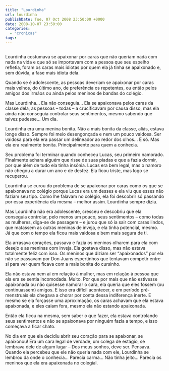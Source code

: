 ```yaml
---
title: "Lourdinha"
url: lourdinha
publishDate: Tue, 07 Oct 2008 23:50:00 +0000
date: 2008-10-07 23:50:00
categories: 
  - "cronicas"
tags: 
---
```

<a href="http://1.bp.blogspot.com/_BzqI_RDZ6O4/ScA3gwqfdUI/AAAAAAAAAMs/dsO5ZjEMbCk/s1600-h/10193530.jpg"><img src="http://1.bp.blogspot.com/_BzqI_RDZ6O4/ScA3gwqfdUI/AAAAAAAAAMs/dsO5ZjEMbCk/s320/10193530.jpg" border="0" alt=""></a><br><p></p><div><span> </span>Lourdinha costumava se apaixonar por caras que não queriam nada com nada na vida e que só se importavam com a pessoa que seu espelho refletia, foram os caras mais idiotas por quem ela já tinha se apaixonado e, sem dúvida, a fase mais idiota dela.</div><p></p>  <p>Quando se é adolescente, as pessoas deveriam se apaixonar por caras mais velhos, do último ano, de preferência os repetentes, ou então pelos amigos dos irmãos ou ainda pelos meninos de bandas do colégio.</p>  <p>Mas Lourdinha... Ela não conseguia... Ela se apaixonava pelos caras da classe dela, as pessoas – todas – a crucificavam por causa disso, mas ela ainda não conseguia controlar seus sentimentos, mesmo sabendo que talvez pudesse... Um dia.</p>  <p>Lourdinha era uma menina bonita. Não a mais bonita da classe, aliás, estava longe disso. Sempre foi meio desengonçada e nem um pouco vaidosa. Ser vaidosa para ela era passar um delineador ao redor dos olhos... E só. Mas ela era realmente bonita. Principalmente para quem a conhecia.</p>  <p>Seu problema foi terminar quando conheceu Lucas, seu primeiro namorado. Finalmente achara alguém que risse de suas piadas e que a fazia dormir, por que além de tudo ela tinha insônia. Lucas era bem legal, mas o namoro não chegou a durar um ano e de desfez. Ela ficou triste, mas logo se recuperou.</p>  <p>Lourdinha se curou do problema de se apaixonar por caras como os que se apaixonava no colégio porque Lucas era um desses e ela viu que esses não faziam seu tipo. Como lhe falavam no colégio, ela foi descobrir só passando por essa experiência ela mesma – melhor assim. Lourdinha sempre dizia.</p>  <p>Mas Lourdinha não era adolescente, cresceu e descobriu que ela conseguia controlar, pelo menos um pouco, seus sentimentos – como todas as mulheres, diga-se de passagem –<span>  </span>e jurou que só ia sair com caras lindos, que matassem as outras meninas de inveja,<span>  </span>e ela tinha potencial, mesmo. Já que com o tempo ela ficou mais vaidosa e bem mais segura de ti.</p>  <p>Ela arrasava corações, passava e fazia os meninos olharem para ela com desejo e as meninas com inveja. Ela gostava disso, mas não estava totalmente feliz com isso. Os meninos que diziam ser “apaixonados” por ela não se passavam por Don Juans espertinhos que tentavam competir entre si para ver quem ficava com a mais bonita do cursinho.</p>  <p>Ela não estava nem aí em relação à mulher, mas em relação à pessoa que ela era se sentia incomodada. Muito. Por que por mais que não estivesse apaixonada ou não quisesse namorar o cara, ela queria que eles fossem (ou continuassem) amigos. E isso era difícil acontecer, e em período pré-menstruais ela chegava a chorar por conta dessa indiferença inerte.<span>  </span>E mesmo se ela forçasse uma aproximação, os caras achavam que ela estava apaixonada, e eles caiam fora, mesmo ela não estando apaixonada.</p>  <p>Então ela ficou na mesma, sem saber o que fazer, ela estava controlando seus sentimentos e não se apaixonava por ninguém fazia a tempo, e isso começava a ficar chato.</p>  <p>No dia em que ela decidiu abrir seu coração para se apaixonar, se apaixonou! Era um cara legal de verdade, um colega de estágio, se lembrava dele de algum lugar – Dos meus sonhos, deve ser. Pensava. Quando ela percebeu que ele não queria nada com ele, Lourdinha se lembrou da onde o conhecia... Parecia<span>  </span>carma... Não tinha jeito... Parecia os meninos que ela era apaixonada no colegial.</p>
